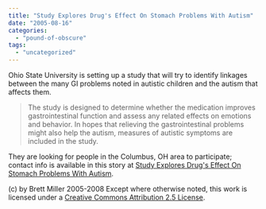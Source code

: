 ```yaml
---
title: "Study Explores Drug's Effect On Stomach Problems With Autism"
date: "2005-08-16"
categories: 
  - "pound-of-obscure"
tags: 
  - "uncategorized"
---
```


Ohio State University is setting up a study that will try to identify linkages between the many GI problems noted in autistic children and the autism that affects them.

> The study is designed to determine whether the medication improves gastrointestinal function and assess any related effects on emotions and behavior. In hopes that relieving the gastrointestinal problems might also help the autism, measures of autistic symptoms are included in the study.

They are looking for people in the Columbus, OH area to participate; contact info is available in this story at [Study Explores Drug's Effect On Stomach Problems With Autism](http://www.emaxhealth.com/50/2812.html).

(c) by Brett Miller 2005-2008 Except where otherwise noted, this work is licensed under a [Creative Commons Attribution 2.5 License](http://creativecommons.org/licenses/by/2.5/).
